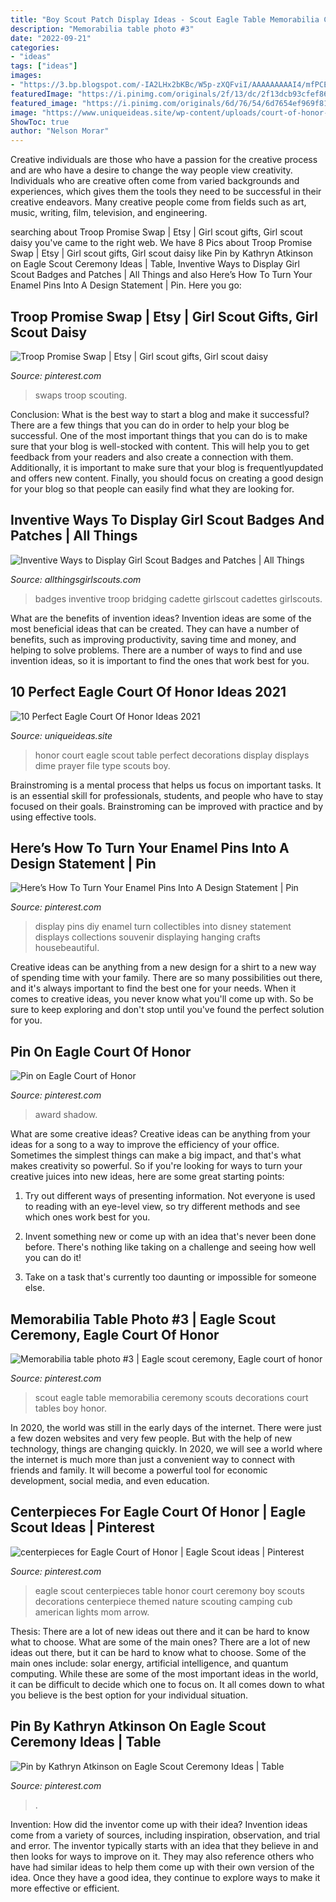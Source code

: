 ```yaml
---
title: "Boy Scout Patch Display Ideas - Scout Eagle Table Memorabilia Ceremony Scouts Decorations Court Tables Boy Honor"
description: "Memorabilia table photo #3"
date: "2022-09-21"
categories:
- "ideas"
tags: ["ideas"]
images:
- "https://3.bp.blogspot.com/-IA2LHx2bKBc/W5p-zXQFviI/AAAAAAAAAI4/mfPCEOPxdQAu74i-PnNK1N-mjWpdJ38gQCLcBGAs/s1600/Girl-Scout-badge-ribbons-3.jpg"
featuredImage: "https://i.pinimg.com/originals/2f/13/dc/2f13dcb93cfef86bd33e275acd10d77b.jpg"
featured_image: "https://i.pinimg.com/originals/6d/76/54/6d7654ef969f81e05e77516846dfaf9e.jpg"
image: "https://www.uniqueideas.site/wp-content/uploads/court-of-honor-table-displays-dime-and-a-prayer.jpg"
ShowToc: true
author: "Nelson Morar"
---
```



Creative individuals are those who have a passion for the creative process and are who have a desire to change the way people view creativity. Individuals who are creative often come from varied backgrounds and experiences, which gives them the tools they need to be successful in their creative endeavors. Many creative people come from fields such as art, music, writing, film, television, and engineering.

	

		
searching about Troop Promise Swap | Etsy | Girl scout gifts, Girl scout daisy you've came to the right web. We have 8 Pics about Troop Promise Swap | Etsy | Girl scout gifts, Girl scout daisy like Pin by Kathryn Atkinson on Eagle Scout Ceremony Ideas | Table, Inventive Ways to Display Girl Scout Badges and Patches | All Things and also Here’s How To Turn Your Enamel Pins Into A Design Statement | Pin. Here you go:
		
    
## Troop Promise Swap | Etsy | Girl Scout Gifts, Girl Scout Daisy

<img loading=lazy src="https://i.pinimg.com/736x/99/4c/01/994c01aeee8222225e14897235ab8384.jpg" onerror="this.onerror=null;this.src='https://tse3.mm.bing.net/th?id=OIP.GeIYm8FCh2rHzLTUFgWl6gHaNK&amp;pid=15.1';" alt="Troop Promise Swap | Etsy | Girl scout gifts, Girl scout daisy">

_Source: pinterest.com_

>swaps troop scouting. 

	

Conclusion: What is the best way to start a blog and make it successful?
There are a few things that you can do in order to help your blog be successful. One of the most important things that you can do is to make sure that your blog is well-stocked with content. This will help you to get feedback from your readers and also create a connection with them. Additionally, it is important to make sure that your blog is frequentlyupdated and offers new content. Finally, you should focus on creating a good design for your blog so that people can easily find what they are looking for.

    
## Inventive Ways To Display Girl Scout Badges And Patches | All Things

<img loading=lazy src="https://3.bp.blogspot.com/-IA2LHx2bKBc/W5p-zXQFviI/AAAAAAAAAI4/mfPCEOPxdQAu74i-PnNK1N-mjWpdJ38gQCLcBGAs/s1600/Girl-Scout-badge-ribbons-3.jpg" onerror="this.onerror=null;this.src='https://tse1.mm.bing.net/th?id=OIP.uqgo-bAMQlNyeUGCcTp4vwHaJ4&amp;pid=15.1';" alt="Inventive Ways to Display Girl Scout Badges and Patches | All Things">

_Source: allthingsgirlscouts.com_

>badges inventive troop bridging cadette girlscout cadettes girlscouts. 

	

What are the benefits of invention ideas?
Invention ideas are some of the most beneficial ideas that can be created. They can have a number of benefits, such as improving productivity, saving time and money, and helping to solve problems. There are a number of ways to find and use invention ideas, so it is important to find the ones that work best for you.

    
## 10 Perfect Eagle Court Of Honor Ideas 2021

<img loading=lazy src="https://www.uniqueideas.site/wp-content/uploads/court-of-honor-table-displays-dime-and-a-prayer.jpg" onerror="this.onerror=null;this.src='https://tse3.mm.bing.net/th?id=OIP.0RzDqKA8rfbrbTW2gPnL5gHaFi&amp;pid=15.1';" alt="10 Perfect Eagle Court Of Honor Ideas 2021">

_Source: uniqueideas.site_

>honor court eagle scout table perfect decorations display displays dime prayer file type scouts boy. 

	

Brainstroming is a mental process that helps us focus on important tasks. It is an essential skill for professionals, students, and people who have to stay focused on their goals. Brainstroming can be improved with practice and by using effective tools.

    
## Here’s How To Turn Your Enamel Pins Into A Design Statement | Pin

<img loading=lazy src="https://i.pinimg.com/originals/12/b2/73/12b273daa2511556f1e0128fbc015368.jpg" onerror="this.onerror=null;this.src='https://tse4.mm.bing.net/th?id=OIP.Eo1JMMfA48rVFMKOKwz_YgHaJP&amp;pid=15.1';" alt="Here’s How To Turn Your Enamel Pins Into A Design Statement | Pin">

_Source: pinterest.com_

>display pins diy enamel turn collectibles into disney statement displays collections souvenir displaying hanging crafts housebeautiful. 

	

Creative ideas can be anything from a new design for a shirt to a new way of spending time with your family. There are so many possibilities out there, and it's always important to find the best one for your needs. When it comes to creative ideas, you never know what you'll come up with. So be sure to keep exploring and don't stop until you've found the perfect solution for you.

    
## Pin On Eagle Court Of Honor

<img loading=lazy src="https://i.pinimg.com/originals/2f/13/dc/2f13dcb93cfef86bd33e275acd10d77b.jpg" onerror="this.onerror=null;this.src='https://tse3.mm.bing.net/th?id=OIP.WcVBoYI9O0lNjupH079S1gHaFA&amp;pid=15.1';" alt="Pin on Eagle Court of Honor">

_Source: pinterest.com_

>award shadow. 

	

What are some creative ideas?
Creative ideas can be anything from your ideas for a song to a way to improve the efficiency of your office. Sometimes the simplest things can make a big impact, and that's what makes creativity so powerful. So if you're looking for ways to turn your creative juices into new ideas, here are some great starting points: 
1. Try out different ways of presenting information. Not everyone is used to reading with an eye-level view, so try different methods and see which ones work best for you.

2. Invent something new or come up with an idea that's never been done before. There's nothing like taking on a challenge and seeing how well you can do it!

3. Take on a task that's currently too daunting or impossible for someone else.

    
## Memorabilia Table Photo #3 | Eagle Scout Ceremony, Eagle Court Of Honor

<img loading=lazy src="https://i.pinimg.com/originals/6d/76/54/6d7654ef969f81e05e77516846dfaf9e.jpg" onerror="this.onerror=null;this.src='https://tse4.mm.bing.net/th?id=OIP.d5rWwoSh8NMaedNEJjXHTQHaE5&amp;pid=15.1';" alt="Memorabilia table photo #3 | Eagle scout ceremony, Eagle court of honor">

_Source: pinterest.com_

>scout eagle table memorabilia ceremony scouts decorations court tables boy honor. 

	

In 2020, the world was still in the early days of the internet. There were just a few dozen websites and very few people. But with the help of new technology, things are changing quickly. In 2020, we will see a world where the internet is much more than just a convenient way to connect with friends and family. It will become a powerful tool for economic development, social media, and even education.

    
## Centerpieces For Eagle Court Of Honor | Eagle Scout Ideas | Pinterest

<img loading=lazy src="https://i.pinimg.com/originals/22/6e/e2/226ee2531327976c5d04456284d82406.jpg" onerror="this.onerror=null;this.src='https://tse4.mm.bing.net/th?id=OIP.fHRYNEKCQaGQvAueej61NQHaJ4&amp;pid=15.1';" alt="centerpieces for Eagle Court of Honor | Eagle Scout ideas | Pinterest">

_Source: pinterest.com_

>eagle scout centerpieces table honor court ceremony boy scouts decorations centerpiece themed nature scouting camping cub american lights mom arrow. 

	

Thesis: There are a lot of new ideas out there and it can be hard to know what to choose. What are some of the main ones?
There are a lot of new ideas out there, but it can be hard to know what to choose. Some of the main ones include: solar energy, artificial intelligence, and quantum computing. While these are some of the most important ideas in the world, it can be difficult to decide which one to focus on. It all comes down to what you believe is the best option for your individual situation.

    
## Pin By Kathryn Atkinson On Eagle Scout Ceremony Ideas | Table

<img loading=lazy src="https://i.pinimg.com/originals/dc/f8/26/dcf826933440606a0119d0d6107d85ef.jpg" onerror="this.onerror=null;this.src='https://tse3.mm.bing.net/th?id=OIP.VvQAUVJ_pU57pnY7c7MfrQHaEg&amp;pid=15.1';" alt="Pin by Kathryn Atkinson on Eagle Scout Ceremony Ideas | Table">

_Source: pinterest.com_

>. 

	

Invention: How did the inventor come up with their idea?
Invention ideas come from a variety of sources, including inspiration, observation, and trial and error. The inventor typically starts with an idea that they believe in and then looks for ways to improve on it. They may also reference others who have had similar ideas to help them come up with their own version of the idea. Once they have a good idea, they continue to explore ways to make it more effective or efficient.

